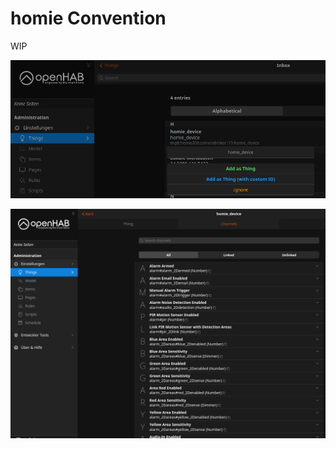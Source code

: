 # homie Convention

WIP


![](./homie_convention_openhab_01.png)


![](./homie_convention_openhab_02.png)